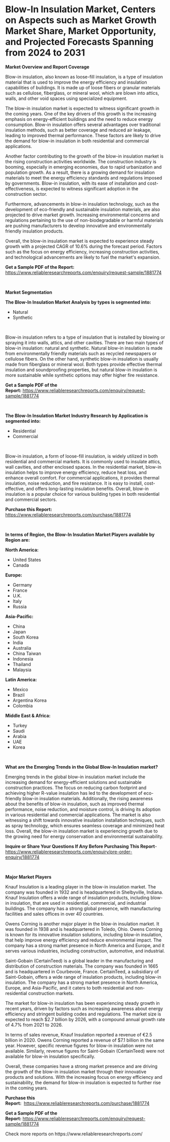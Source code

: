 <p><h1>Blow-In Insulation Market, Centers on Aspects such as Market Growth Market Share, Market Opportunity, and Projected Forecasts Spanning from 2024 to 2031</h1></p><p><strong>Market Overview and Report Coverage</strong></p>
<p><p>Blow-in insulation, also known as loose-fill insulation, is a type of insulation material that is used to improve the energy efficiency and insulation capabilities of buildings. It is made up of loose fibers or granular materials such as cellulose, fiberglass, or mineral wool, which are blown into attics, walls, and other void spaces using specialized equipment.</p><p>The blow-in insulation market is expected to witness significant growth in the coming years. One of the key drivers of this growth is the increasing emphasis on energy-efficient buildings and the need to reduce energy consumption. Blow-in insulation offers several advantages over traditional insulation methods, such as better coverage and reduced air leakage, leading to improved thermal performance. These factors are likely to drive the demand for blow-in insulation in both residential and commercial applications.</p><p>Another factor contributing to the growth of the blow-in insulation market is the rising construction activities worldwide. The construction industry is booming, especially in emerging economies, due to rapid urbanization and population growth. As a result, there is a growing demand for insulation materials to meet the energy efficiency standards and regulations imposed by governments. Blow-in insulation, with its ease of installation and cost-effectiveness, is expected to witness significant adoption in the construction sector.</p><p>Furthermore, advancements in blow-in insulation technology, such as the development of eco-friendly and sustainable insulation materials, are also projected to drive market growth. Increasing environmental concerns and regulations pertaining to the use of non-biodegradable or harmful materials are pushing manufacturers to develop innovative and environmentally friendly insulation products.</p><p>Overall, the blow-in insulation market is expected to experience steady growth with a projected CAGR of 10.6% during the forecast period. Factors such as the focus on energy efficiency, increasing construction activities, and technological advancements are likely to fuel the market's expansion.</p></p>
<p><strong>Get a Sample PDF of the Report:</strong> <a href="https://www.reliableresearchreports.com/enquiry/request-sample/1881774">https://www.reliableresearchreports.com/enquiry/request-sample/1881774</a></p>
<p>&nbsp;</p>
<p><strong>Market Segmentation</strong></p>
<p><strong>The Blow-In Insulation Market Analysis by types is segmented into:</strong></p>
<p><ul><li>Natural</li><li>Synthetic</li></ul></p>
<p>&nbsp;</p>
<p><p>Blow-in insulation refers to a type of insulation that is installed by blowing or spraying it into walls, attics, and other cavities. There are two main types of blow-in insulation: natural and synthetic. Natural blow-in insulation is made from environmentally friendly materials such as recycled newspapers or cellulose fibers. On the other hand, synthetic blow-in insulation is usually made from fiberglass or mineral wool. Both types provide effective thermal insulation and soundproofing properties, but natural blow-in insulation is more sustainable while synthetic options may offer higher fire resistance.</p></p>
<p><strong>Get a Sample PDF of the Report:</strong>&nbsp;<a href="https://www.reliableresearchreports.com/enquiry/request-sample/1881774">https://www.reliableresearchreports.com/enquiry/request-sample/1881774</a></p>
<p>&nbsp;</p>
<p><strong>The Blow-In Insulation Market Industry Research by Application is segmented into:</strong></p>
<p><ul><li>Residential</li><li>Commercial</li></ul></p>
<p>&nbsp;</p>
<p><p>Blow-in insulation, a form of loose-fill insulation, is widely utilized in both residential and commercial markets. It is commonly used to insulate attics, wall cavities, and other enclosed spaces. In the residential market, blow-in insulation helps to improve energy efficiency, reduce heat loss, and enhance overall comfort. For commercial applications, it provides thermal insulation, noise reduction, and fire resistance. It is easy to install, cost-effective, and offers long-lasting insulation benefits. Overall, blow-in insulation is a popular choice for various building types in both residential and commercial sectors.</p></p>
<p><strong>Purchase this Report:</strong>&nbsp; <a href="https://www.reliableresearchreports.com/purchase/1881774">https://www.reliableresearchreports.com/purchase/1881774</a></p>
<p>&nbsp;</p>
<p><strong>In terms of Region, the Blow-In Insulation Market Players available by Region are:</strong></p>
<p>
    <p> <strong> North America: </strong>
        <ul>
            <li>United States</li>
            <li>Canada</li>
        </ul>
        </p> 
    <p> <strong> Europe: </strong>
        <ul>
            <li>Germany</li>
            <li>France</li>
            <li>U.K.</li>
            <li>Italy</li>
            <li>Russia</li>
        </ul>
        </p> 
    <p> <strong> Asia-Pacific: </strong>
        <ul>
            <li>China</li>
            <li>Japan</li>
            <li>South Korea</li>
            <li>India</li>
            <li>Australia</li>
            <li>China Taiwan</li>
            <li>Indonesia</li>
            <li>Thailand</li>
            <li>Malaysia</li>
        </ul>
        </p> 
    <p> <strong> Latin America: </strong>
        <ul>
            <li>Mexico</li>
            <li>Brazil</li>
            <li>Argentina Korea</li>
            <li>Colombia</li>
        </ul>
        </p> 
    <p> <strong> Middle East & Africa: </strong>
        <ul>
            <li>Turkey</li>
            <li>Saudi</li>
            <li>Arabia</li>
            <li>UAE</li>
            <li>Korea</li>
        </ul>
    </p>
    </p>
<p>&nbsp;</p>
<p><strong>What are the Emerging Trends in the Global Blow-In Insulation market?</strong></p>
<p><p>Emerging trends in the global blow-in insulation market include the increasing demand for energy-efficient solutions and sustainable construction practices. The focus on reducing carbon footprint and achieving higher R-value insulation has led to the development of eco-friendly blow-in insulation materials. Additionally, the rising awareness about the benefits of blow-in insulation, such as improved thermal performance, noise reduction, and moisture control, is driving its adoption in various residential and commercial applications. The market is also witnessing a shift towards innovative insulation installation techniques, such as spray technology, which ensures seamless coverage and minimized heat loss. Overall, the blow-in insulation market is experiencing growth due to the growing need for energy conservation and environmental sustainability.</p></p>
<p><strong>Inquire or Share Your Questions If Any Before Purchasing This Report</strong>- <a href="https://www.reliableresearchreports.com/enquiry/pre-order-enquiry/1881774">https://www.reliableresearchreports.com/enquiry/pre-order-enquiry/1881774</a></p>
<p>&nbsp;</p>
<p><strong>Major Market Players</strong></p>
<p><p>Knauf Insulation is a leading player in the blow-in insulation market. The company was founded in 1932 and is headquartered in Shelbyville, Indiana. Knauf Insulation offers a wide range of insulation products, including blow-in insulation, that are used in residential, commercial, and industrial buildings. The company has a strong global presence, with manufacturing facilities and sales offices in over 40 countries.</p><p>Owens Corning is another major player in the blow-in insulation market. It was founded in 1938 and is headquartered in Toledo, Ohio. Owens Corning is known for its innovative insulation solutions, including blow-in insulation, that help improve energy efficiency and reduce environmental impact. The company has a strong market presence in North America and Europe, and it serves various industries, including construction, automotive, and industrial.</p><p>Saint-Gobain (CertainTeed) is a global leader in the manufacturing and distribution of construction materials. The company was founded in 1665 and is headquartered in Courbevoie, France. CertainTeed, a subsidiary of Saint-Gobain, offers a wide range of insulation products, including blow-in insulation. The company has a strong market presence in North America, Europe, and Asia-Pacific, and it caters to both residential and non-residential construction markets.</p><p>The market for blow-in insulation has been experiencing steady growth in recent years, driven by factors such as increasing awareness about energy efficiency and stringent building codes and regulations. The market size is expected to reach $2.7 billion by 2026, with a compound annual growth rate of 4.7% from 2021 to 2026.</p><p>In terms of sales revenue, Knauf Insulation reported a revenue of €2.5 billion in 2020. Owens Corning reported a revenue of $7.1 billion in the same year. However, specific revenue figures for blow-in insulation were not available. Similarly, revenue figures for Saint-Gobain (CertainTeed) were not available for blow-in insulation specifically.</p><p>Overall, these companies have a strong market presence and are driving the growth of the blow-in insulation market through their innovative products and solutions. With the increasing focus on energy efficiency and sustainability, the demand for blow-in insulation is expected to further rise in the coming years.</p></p>
<p><strong>Purchase this Report:</strong>&nbsp;&nbsp;<a href="https://www.reliableresearchreports.com/purchase/1881774">https://www.reliableresearchreports.com/purchase/1881774</a></p>
<p></p>
<p><strong>Get a Sample PDF of the Report:</strong>&nbsp;<a href="https://www.reliableresearchreports.com/enquiry/request-sample/1881774">https://www.reliableresearchreports.com/enquiry/request-sample/1881774</a></p>
<p>Check more reports on https://www.reliableresearchreports.com/</p>